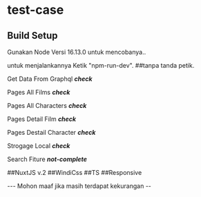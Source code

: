 # test-case

## Build Setup

Gunakan Node Versi 16.13.0 untuk mencobanya..

untuk menjalankannya Ketik "npm-run-dev".
##tanpa tanda petik.

Get Data From Graphql <b><i>check</i></b>

Pages All Films <b><i>check</i></b>

Pages All Characters <b><i>check</i></b>

Pages Detail Film <b><i>check</i></b>

Pages Destail Character <b><i>check</i></b>

Strogage Local <b><i>check</i></b>

Search Fiture <b><i>not-complete</i></b>

##NuxtJS v.2
##WindiCss
##TS
##Responsive

--- Mohon maaf jika masih terdapat kekurangan --
